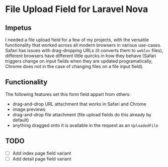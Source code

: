 # File Upload Field for Laravel Nova

## Impetus
I needed a file upload field for a few of my projects, with the versatile functionality that worked across all modern browsers in various use-cases. Safari has issues with drag-dropping URLs (it converts them to `webloc` files), different browsers have different little quircks in how they behave (Safari triggers change on input fields when they are updated programatically, Chrome does not in the case of changing files on a file input field).

## Functionality
The following features set this form field appart from others:
- drag-and-drop URL attachment that works in Safari and Chrome
- image previews
- drag-and-drop file attachment (file upload fields do this already by default)
- anything dragged onto it is available in the request as an `UploadedFile`

## TODO
- [ ] Add index page field variant
- [ ] Add detail page field variant
